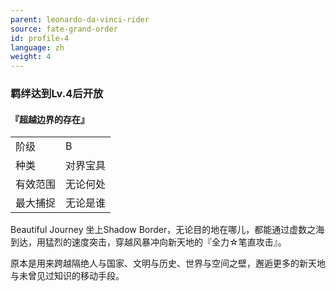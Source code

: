 ```yaml
---
parent: leonardo-da-vinci-rider
source: fate-grand-order
id: profile-4
language: zh
weight: 4
---
```


### 羁绊达到Lv.4后开放

#### 『超越边界的存在』

<table>
  <tr><td>阶级</td><td>B</td></tr>
  <tr><td>种类</td><td>对界宝具</td></tr>
  <tr><td>有效范围</td><td>无论何处</td></tr>
  <tr><td>最大捕捉</td><td>无论是谁</td></tr>
</table>

Beautiful Journey
坐上Shadow Border，无论目的地在哪儿，都能通过虚数之海到达，用猛烈的速度突击，穿越风暴冲向新天地的『全力☆笔直攻击』。

原本是用来跨越隔绝人与国家、文明与历史、世界与空间之壁，邂逅更多的新天地与未曾见过知识的移动手段。
